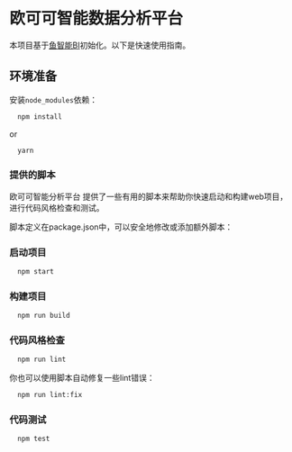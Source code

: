 # 欧可可智能数据分析平台

本项目基于[鱼智能BI](https://pro.ant.design)初始化。以下是快速使用指南。

## 环境准备

安装`node_modules`依赖：

```bash
  npm install
```

or

```bash
  yarn
```

### 提供的脚本
欧可可智能分析平台 提供了一些有用的脚本来帮助你快速启动和构建web项目，进行代码风格检查和测试。

脚本定义在package.json中，可以安全地修改或添加额外脚本：

### 启动项目

```bash
  npm start
```

### 构建项目

```bash
  npm run build
```

### 代码风格检查

```bash
  npm run lint
```

你也可以使用脚本自动修复一些lint错误：

```bash
  npm run lint:fix
```

### 代码测试

```bash
  npm test
```

